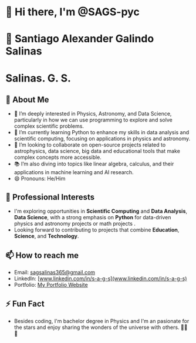 # 👋 Hi there, I'm @SAGS-pyc
# 🧒 Santiago Alexander Galindo Salinas 
# Salinas. G. S.

## 🚀 About Me
- 👀 I’m deeply interested in Physics, Astronomy, and Data Science, particularly in how we can use programming to explore and solve complex scientific problems.
- 🌱 I’m currently learning Python to enhance my skills in data analysis and scientific computing, focusing on applications in physics and astronomy.
- 💞️ I’m looking to collaborate on open-source projects related to astrophysics, data science, big data and educational tools that make complex concepts more accessible.
- 📚 I’m also diving into topics like linear algebra, calculus, and their applications in machine learning and AI research.
- 😄 Pronouns: He/Him

## 💼 Professional Interests
- I'm exploring opportunities in **Scientific Computing** and **Data Analysis**, **Data Science**, with a strong emphasis on **Python** for data-driven physics and astronomy projects or math projects .
- Looking forward to contributing to projects that combine **Education**, **Science**, and **Technology**.

## 📫 How to reach me
- Email: [sagsalinas365@gmail.com](mailto:sagsalinas365@gmail.com)
- LinkedIn: [www.linkedin.com/in/s-a-g-s](www.linkedin.com/in/s-a-g-s)
- Portfolio: [My Portfolio Website](https://my-portfolio.com)

## ⚡ Fun Fact
- Besides coding, I'm bachelor degree in Physics and I'm an pasionate for the stars and enjoy sharing the wonders of the universe with others. 👨‍🏫🌌

<!---
SAGS-pyc/SAGS-pyc is a ✨ special ✨ repository because its `README.md` (this file) appears on your GitHub profile.
You can click the Preview link to take a look at your changes.
--->
